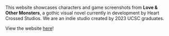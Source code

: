 This website showcases characters and game screenshots from **Love & Other Monsters**, a gothic visual novel currently in development by Heart Crossed Studios. We are an indie studio created by 2023 UCSC graduates. 

View the website [here](https://heartxstudios.netlify.app/)!



